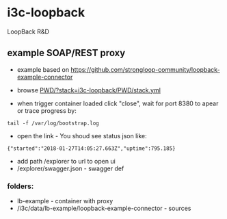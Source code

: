 # i3c-loopback
LoopBack R&amp;D

## example SOAP/REST proxy

- example based on https://github.com/strongloop-community/loopback-example-connector

- browse [PWD/?stack=i3c-loopback/PWD/stack.yml](https://labs.play-with-docker.com/?stack=https://raw.githubusercontent.com/virtimus/i3c-loopback/master/PWD/lbSoapProxyExample/stack.yml)
- when trigger container loaded click "close", wait for port 8380 to apear or trace progress by:
```
tail -f /var/log/bootstrap.log
```
- open the link - You shoud see status json like:
```
{"started":"2018-01-27T14:05:27.663Z","uptime":795.185}
```
- add path /explorer to url to open ui
- /explorer/swagger.json - swagger def

### folders:

- lb-example - container with proxy
- /i3c/data/lb-example/loopback-example-connector - sources
